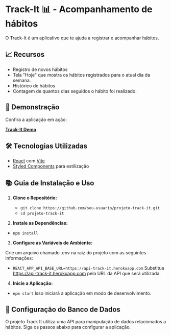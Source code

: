 
# Track-It :bar_chart: - Acompanhamento de hábitos
O Track-It é um aplicativo que te ajuda a registrar e acompanhar hábitos.  

## :chart_with_upwards_trend: Recursos

- Registro de novos hábitos
- Tela "Hoje" que mostra os hábitos registrados para o atual dia da semana. 
- Histórico de hábitos 
- Contagem de quantos dias seguidos o hábito foi realizado.

## 🚀 Demonstração

Confira a aplicação em ação:

[**Track-It Demo**](https://projeto-11-track-it-pi.vercel.app/)

## 🛠️ Tecnologias Utilizadas

- [React](https://reactjs.org/) com [Vite](https://vitejs.dev/)
- [Styled Components](https://styled-components.com/) para estilização

## 📚 Guia de Instalação e Uso

1. **Clone o Repositório:**

   - `git clone https://github.com/seu-usuario/projeto-track-it.git`
   - `cd projeto-track-it`

2. **Instale as Dependências:**

  - `npm install`
3. **Configure as Variáveis de Ambiente:**

Crie um arquivo chamado .env na raiz do projeto com as seguintes informações:

  - `REACT_APP_API_BASE_URL=https://api-track-it.herokuapp.com`
Substitua https://api-track-it.herokuapp.com pela URL da API que será utilizada.

4. **Inicie a Aplicação:**

  - `npm start`
Isso iniciará a aplicação em modo de desenvolvimento.

## :wrench: Configuração do Banco de Dados

O projeto Track It utiliza uma API para manipulação de dados relacionados a hábitos. Siga os passos abaixo para configurar a aplicação.
